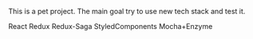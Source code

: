 This is a pet project. The main goal try to use new tech stack and test it.

React Redux Redux-Saga StyledComponents Mocha+Enzyme
